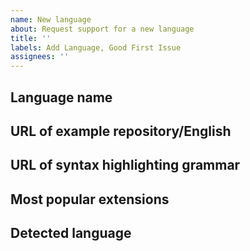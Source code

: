 ```yaml
---
name: New language
about: Request support for a new language
title: ''
labels: Add Language, Good First Issue
assignees: ''
---
```


<!--

👋 If you have the time and know-how, send us a pull-request: everybody is welcome to contribute!
Otherwise, fill out the following fields as best you can.

-->
## Language name


## URL of example repository/English 


## URL of syntax highlighting grammar


## Most popular extensions

<!--

List the extensions commonly used by this language.

-->

## Detected language

<!--

What language are files for this language being identified as, if any?

-->

